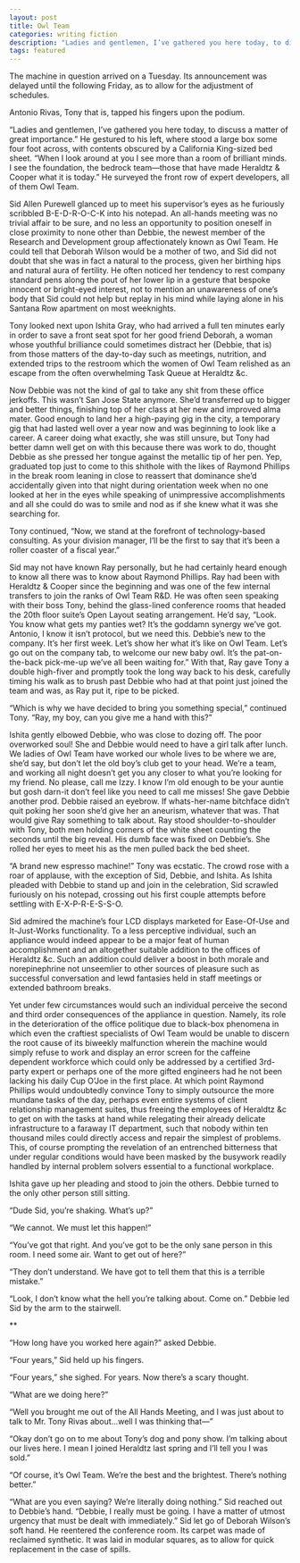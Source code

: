 ```yaml
---
layout: post
title: Owl Team
categories: writing fiction
description: "Ladies and gentlemen, I’ve gathered you here today, to discuss a matter of great importance. He gestured to his left, where stood a large box some four foot across, with contents obscured by a California King-sized bed sheet."
tags: featured
---
```


The machine in question arrived on a Tuesday. Its announcement was delayed until the following Friday, as to allow for the adjustment of schedules.

Antonio Rivas, Tony that is, tapped his fingers upon the podium.

“Ladies and gentlemen, I’ve gathered you here today, to discuss a matter of great importance.” He gestured to his left, where stood a large box some four foot across, with contents obscured by a California King-sized bed sheet. “When I look around at you I see more than a room of brilliant minds. I see the foundation, the bedrock team—those that have made Heraldtz & Cooper what it is today.” He surveyed the front row of expert developers, all of them Owl Team.

Sid Allen Purewell glanced up to meet his supervisor’s eyes as he furiously scribbled B-E-D-R-O-C-K into his notepad. An all-hands meeting was no trivial affair to be sure, and no less an opportunity to position oneself in close proximity to none other than Debbie, the newest member of the Research and Development group affectionately known as Owl Team. He could tell that Deborah Wilson would be a mother of two, and Sid did not doubt that she was in fact a natural to the process, given her birthing hips and natural aura of fertility. He often noticed her tendency to rest company standard pens along the pout of her lower lip in a gesture that bespoke innocent or bright-eyed interest, not to mention an unawareness of one’s body that Sid could not help but replay in his mind while laying alone in his Santana Row apartment on most weeknights.

Tony looked next upon Ishita Gray, who had arrived a full ten minutes early in order to save a front seat spot for her good friend Deborah, a woman whose youthful brilliance could sometimes distract her (Debbie, that is) from those matters of the day-to-day such as meetings, nutrition, and extended trips to the restroom which the women of Owl Team relished as an escape from the often overwhelming Task Queue at Heraldtz &c.

Now Debbie was not the kind of gal to take any shit from these office jerkoffs. This wasn’t San Jose State anymore. She’d transferred up to bigger and better things, finishing top of her class at her new and improved alma mater. Good enough to land her a high-paying gig in the city, a temporary gig that had lasted well over a year now and was beginning to look like a career. A career doing what exactly, she was still unsure, but Tony had better damn well get on with this because there was work to do, thought Debbie as she pressed her tongue against the metallic tip of her pen. Yep, graduated top just to come to this shithole with the likes of Raymond Phillips in the break room leaning in close to reassert that dominance she’d accidentally given into that night during orientation week when no one looked at her in the eyes while speaking of unimpressive accomplishments and all she could do was to smile and nod as if she knew what it was she searching for.

Tony continued, “Now, we stand at the forefront of technology-based consulting. As your division manager, I’ll be the first to say that it’s been a roller coaster of a fiscal year.”

Sid may not have known Ray personally, but he had certainly heard enough to know all there was to know about Raymond Phillips. Ray had been with Heraldtz & Cooper since the beginning and was one of the few internal transfers to join the ranks of Owl Team R&D. He was often seen speaking with their boss Tony, behind the glass-lined conference rooms that headed the 20th floor suite’s Open Layout seating arrangement. He’d say, “Look. You know what gets my panties wet? It’s the goddamn synergy we’ve got. Antonio, I know it isn’t protocol, but we need this. Debbie’s new to the company. It’s her first week. Let’s show her what it’s like on Owl Team. Let’s go out on the company tab, to welcome our new baby owl. It’s the pat-on-the-back pick-me-up we’ve all been waiting for.” With that, Ray gave Tony a double high-fiver and promptly took the long way back to his desk, carefully timing his walk as to brush past Debbie who had at that point just joined the team and was, as Ray put it, ripe to be picked.

“Which is why we have decided to bring you something special,” continued Tony. “Ray, my boy, can you give me a hand with this?”

Ishita gently elbowed Debbie, who was close to dozing off. The poor overworked soul! She and Debbie would need to have a girl talk after lunch. We ladies of Owl Team have worked our whole lives to be where we are, she’d say, but don’t let the old boy’s club get to your head. We’re a team, and working all night doesn’t get you any closer to what you’re looking for my friend. No please, call me Izzy. I know I’m old enough to be your auntie but gosh darn-it don’t feel like you need to call me misses! She gave Debbie another prod.
Debbie raised an eyebrow. If whats-her-name bitchface didn’t quit poking her soon she’d give her an aneurism, whatever that was. That would give Ray something to talk about. Ray stood shoulder-to-shoulder with Tony, both men holding corners of the white sheet counting the seconds until the big reveal. His dumb face was fixed on Debbie’s. She rolled her eyes to meet his as the men pulled back the bed sheet.

“A brand new espresso machine!” Tony was ecstatic. The crowd rose with a roar of applause, with the exception of Sid, Debbie, and Ishita. As Ishita pleaded with Debbie to stand up and join in the celebration, Sid scrawled furiously on his notepad, crossing out his first couple attempts before settling with E-X-P-R-E-S-S-O.

Sid admired the machine’s four LCD displays marketed for Ease-Of-Use and It-Just-Works functionality. To a less perceptive individual, such an appliance would indeed appear to be a major feat of human accomplishment and an altogether suitable addition to the offices of Heraldtz &c. Such an addition could deliver a boost in both morale and norepinephrine not unseemlier to other sources of pleasure such as successful conversation and lewd fantasies held in staff meetings or extended bathroom breaks.

Yet under few circumstances would such an individual perceive the second and third order consequences of the appliance in question. Namely, its role in the deterioration of the office politique due to black-box phenomena in which even the craftiest specialists of Owl Team would be unable to discern the root cause of its biweekly malfunction wherein the machine would simply refuse to work and display an error screen for the caffeine dependent workforce which could only be addressed by a certified 3rd-party expert or perhaps one of the more gifted engineers had he not been lacking his daily Cup O’Joe in the first place.  At which point Raymond Phillips would undoubtedly convince Tony to simply outsource the more mundane tasks of the day, perhaps even entire systems of client relationship management suites, thus freeing the employees of Heraldtz &c to get on with the tasks at hand while relegating their already delicate infrastructure to a faraway IT department, such that nobody within ten thousand miles could directly access and repair the simplest of problems. This, of course prompting the revelation of an entrenched bitterness that under regular conditions would have been masked by the busywork readily handled by internal problem solvers essential to a functional workplace.

Ishita gave up her pleading and stood to join the others. Debbie turned to the only other person still sitting.

“Dude Sid, you’re shaking. What’s up?”

“We cannot. We must let this happen!”

“You’ve got that right. And you’ve got to be the only sane person in this room. I need some air. Want to get out of here?”

“They don’t understand. We have got to tell them that this is a terrible mistake.”

“Look, I don’t know what the hell you’re talking about. Come on.” Debbie led Sid by the arm to the stairwell.

**

“How long have you worked here again?” asked Debbie.

“Four years,” Sid held up his fingers.

“Four years,” she sighed. For years. Now there’s a scary thought.

“What are we doing here?”

“Well you brought me out of the All Hands Meeting, and I was just about to talk to Mr. Tony Rivas about…well I was thinking that—”

“Okay don’t go on to me about Tony’s dog and pony show. I’m talking about our lives here. I mean I joined Heraldtz last spring and I’ll tell you I was sold.”

“Of course, it’s Owl Team. We’re the best and the brightest. There’s nothing better.”

“What are you even saying? We’re literally doing nothing.”
Sid reached out to Debbie’s hand. “Debbie, I really must be going. I have a matter of utmost urgency that must be dealt with immediately.”
Sid let go of Deborah Wilson’s soft hand. He reentered the conference room. Its carpet was made of reclaimed synthetic. It was laid in modular squares, as to allow for quick replacement in the case of spills.
